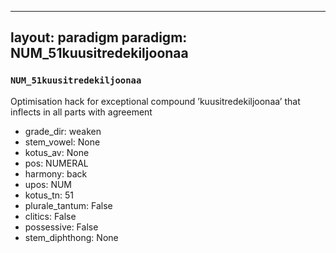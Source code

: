 
---
layout: paradigm
paradigm: NUM_51kuusitredekiljoonaa
---
### ` NUM_51kuusitredekiljoonaa `

Optimisation hack for exceptional compound ’kuusitredekiljoonaa’ that inflects in all parts with agreement
* grade_dir: weaken
* stem_vowel: None
* kotus_av: None
* pos: NUMERAL
* harmony: back
* upos: NUM
* kotus_tn: 51
* plurale_tantum: False
* clitics: False
* possessive: False
* stem_diphthong: None
